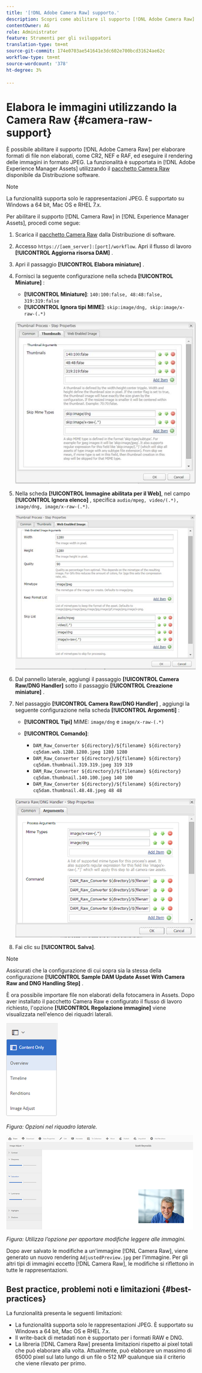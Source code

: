 ```yaml
---
title: '[!DNL Adobe Camera Raw] supporto.'
description: Scopri come abilitare il supporto [!DNL Adobe Camera Raw] in [!DNL Adobe Experience Manager Assets].
contentOwner: AG
role: Administrator
feature: Strumenti per gli sviluppatori
translation-type: tm+mt
source-git-commit: 174e0703ae541641e3dc602e700bcd31624ae62c
workflow-type: tm+mt
source-wordcount: '378'
ht-degree: 3%

---
```



# Elabora le immagini utilizzando la Camera Raw {#camera-raw-support}

È possibile abilitare il supporto [!DNL Adobe Camera Raw] per elaborare formati di file non elaborati, come CR2, NEF e RAF, ed eseguire il rendering delle immagini in formato JPEG. La funzionalità è supportata in [!DNL Adobe Experience Manager Assets] utilizzando il [pacchetto Camera Raw](https://experience.adobe.com/#/downloads/content/software-distribution/en/aem.html?package=/content/software-distribution/en/details.html/content/dam/aem/public/adobe/packages/aem630/product/assets/aem-assets-cameraraw-pkg) disponibile da Distribuzione software.

>[!NOTE]
>
>La funzionalità supporta solo le rappresentazioni JPEG. È supportato su Windows a 64 bit, Mac OS e RHEL 7.x.

Per abilitare il supporto [!DNL Camera Raw] in [!DNL Experience Manager Assets], procedi come segue:

1. Scarica il [pacchetto Camera Raw](https://experience.adobe.com/#/downloads/content/software-distribution/en/aem.html?package=/content/software-distribution/en/details.html/content/dam/aem/public/adobe/packages/aem630/product/assets/aem-assets-cameraraw-pkg) dalla Distribuzione di software.
1. Accesso `https://[aem_server]:[port]/workflow`. Apri il flusso di lavoro **[!UICONTROL Aggiorna risorsa DAM]** .
1. Apri il passaggio **[!UICONTROL Elabora miniature]** .
1. Fornisci la seguente configurazione nella scheda **[!UICONTROL Miniature]** :

   * **[!UICONTROL Miniature]**:  `140:100:false, 48:48:false, 319:319:false`
   * **[!UICONTROL Ignora tipi MIME]**: `skip:image/dng, skip:image/x-raw-(.*)`

   ![chlimage_1-128](assets/chlimage_1-334.png)

1. Nella scheda **[!UICONTROL Immagine abilitata per il Web]**, nel campo **[!UICONTROL Ignora elenco]** , specifica `audio/mpeg, video/(.*), image/dng, image/x-raw-(.*)`.

   ![chlimage_1-129](assets/chlimage_1-335.png)

1. Dal pannello laterale, aggiungi il passaggio **[!UICONTROL Camera Raw/DNG Handler]** sotto il passaggio **[!UICONTROL Creazione miniature]** .
1. Nel passaggio **[!UICONTROL Camera Raw/DNG Handler]** , aggiungi la seguente configurazione nella scheda **[!UICONTROL Argomenti]** :

   * **[!UICONTROL Tipi]** MIME:  `image/dng` e  `image/x-raw-(.*)`
   * **[!UICONTROL Comando]**:

      * `DAM_Raw_Converter ${directory}/${filename} ${directory} cq5dam.web.1280.1280.jpeg 1280 1280`
      * `DAM_Raw_Converter ${directory}/${filename} ${directory} cq5dam.thumbnail.319.319.jpeg 319 319`
      * `DAM_Raw_Converter ${directory}/${filename} ${directory} cq5dam.thumbnail.140.100.jpeg 140 100`
      * `DAM_Raw_Converter ${directory}/${filename} ${directory} cq5dam.thumbnail.48.48.jpeg 48 48`

   ![chlimage_1-130](assets/chlimage_1-336.png)

1. Fai clic su **[!UICONTROL Salva]**.

>[!NOTE]
>
>Assicurati che la configurazione di cui sopra sia la stessa della configurazione **[!UICONTROL Sample DAM Update Asset With Camera Raw and DNG Handling Step]** .

È ora possibile importare file non elaborati della fotocamera in Assets. Dopo aver installato il pacchetto Camera Raw e configurato il flusso di lavoro richiesto, l&#39;opzione **[!UICONTROL Regolazione immagine]** viene visualizzata nell&#39;elenco dei riquadri laterali.

![chlimage_1-131](assets/chlimage_1-337.png)

*Figura: Opzioni nel riquadro laterale.*

![chlimage_1-132](assets/chlimage_1-338.png)

*Figura: Utilizza l’opzione per apportare modifiche leggere alle immagini.*

Dopo aver salvato le modifiche a un&#39;immagine [!DNL Camera Raw], viene generato un nuovo rendering `AdjustedPreview.jpg` per l&#39;immagine. Per gli altri tipi di immagini eccetto [!DNL Camera Raw], le modifiche si riflettono in tutte le rappresentazioni.

## Best practice, problemi noti e limitazioni {#best-practices}

La funzionalità presenta le seguenti limitazioni:

* La funzionalità supporta solo le rappresentazioni JPEG. È supportato su Windows a 64 bit, Mac OS e RHEL 7.x.
* Il write-back di metadati non è supportato per i formati RAW e DNG.
* La libreria [!DNL Camera Raw] presenta limitazioni rispetto ai pixel totali che può elaborare alla volta. Attualmente, può elaborare un massimo di 65000 pixel sul lato lungo di un file o 512 MP qualunque sia il criterio che viene rilevato per primo.
